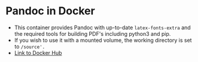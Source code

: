 # Pandoc in Docker

- This container provides Pandoc with up-to-date `latex-fonts-extra` and the required tools for building PDF's including python3 and pip.
- If you wish to use it with a mounted volume, the working directory is set to `/source'.`
- [Link to Docker Hub](https://hub.docker.com/r/aon3d/docker-pandoc)
